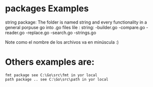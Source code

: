 # packages Examples
string package: The folder is named string and every functionality in a general porpuse go into 
.go files lile :
string:
    -builder.go
    -compare.go
    -reader.go
    -replace.go
    -search.go
    -strings.go

Note como el nombre de los archivos va en minúscula :) 

# Others examples are:
    fmt package see C:\Go\src\fmt in yor local
    path package .. see C:\Go\src\path in yor local